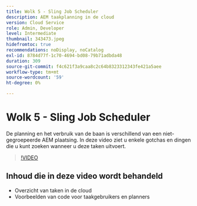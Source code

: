 ```yaml
---
title: Wolk 5 - Sling Job Scheduler
description: AEM taakplanning in de cloud
version: Cloud Service
role: Admin, Developer
level: Intermediate
thumbnail: 343473.jpeg
hidefromtoc: true
recommendations: noDisplay, noCatalog
exl-id: 8784d77f-1c70-4694-bd08-79b71adbda48
duration: 309
source-git-commit: f4c621f3a9caa8c2c64b8323312343fe421a5aee
workflow-type: tm+mt
source-wordcount: '59'
ht-degree: 0%

---
```


# Wolk 5 - Sling Job Scheduler

De planning en het verbruik van de baan is verschillend van een niet-gegroepeerde AEM plaatsing. In deze video ziet u enkele gotchas en dingen die u kunt zoeken wanneer u deze taken uitvoert.

>[!VIDEO](https://video.tv.adobe.com/v/343473?quality=12&learn=on)

## Inhoud die in deze video wordt behandeld

+ Overzicht van taken in de cloud
+ Voorbeelden van code voor taakgebruikers en planners
